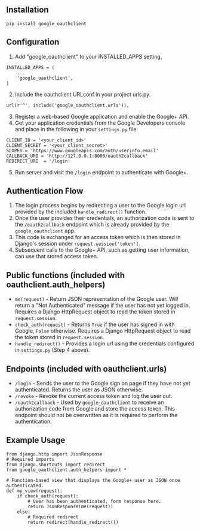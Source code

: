 ## Installation
```
pip install google_oauthclient
```

## Configuration
1. Add "google_oauthclient" to your INSTALLED_APPS setting.
```
INSTALLED_APPS = (
    ...
    'google_oauthclient',
)
```
2. Include the oauthclient URLconf in your project urls.py.
```
url(r'^', include('google_oauthclient.urls')),
```
3. Register a web-based Google application and enable the Google+ API.
4. Get your application credentials from the Google Developers console and place in the following in your `settings.py` file.
```
CLIENT_ID = '<your_client_id>'
CLIENT_SECRET = '<your_client_secret>'
SCOPES = 'https://www.googleapis.com/auth/userinfo.email'
CALLBACK_URI = 'http://127.0.0.1:8000/oauth2callback'
REDIRECT_URI  = '/login'
```
5. Run server and visit the `/login` endpoint to authenticate with Google+.

## Authentication Flow
1. The login process begins by redirecting a user to the Google login url provided by the included `handle_redirect()` function.
2. Once the user provides their credentials, an authorization code is sent to the `/oauth2callback` endpoint which is already provided by the `google_oauthclient` app.
3. This code is exchanged for an access token which is then stored in Django's session under `request.session['token']`.
4. Subsequent calls to the Google+ API, such as getting user information, can use that stored access token.

## Public functions (included with oauthclient.auth_helpers)
- `me(request)` - Return JSON representation of the Google user. Will return a "Not Authenticated" message if the user has not yet logged in. Requires a Django HttpRequest object to read the token stored in `request.session`.
- `check_auth(request)` - Returns `True` if the user has signed in with Google, `False` otherwise. Requires a Django HttpRequest object to read the token stored in `request.session`.
- `handle_redirect()` - Provides a login url using the credentials configured in `settings.py` (Step 4 above).

## Endpoints (included with oauthclient.urls)
- `/login` - Sends the user to the Google sign on page if they have not yet authenticated. Returns the user as JSON otherwise.
- `/revoke` - Revoke the current access token and log the user out.
- `/oauth2callback` - Used by `google_oauthclient` to receive an authorization code from Google and store the access token. This endpoint should not be overwritten as it is required to perform the authentication.

## Example Usage
```
from django.http import JsonResponse
# Required imports
from django.shortcuts import redirect
from google_oauthclient.auth_helpers import *

# Function-based view that displays the Google+ user as JSON once authenticated.
def my_view(request):
    if check_auth(request):
        # User has been authenticated, form response here.
        return JsonResponse(me(request))
    else:
        # Required redirect
        return redirect(handle_redirect())
```

